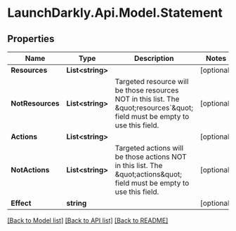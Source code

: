 # LaunchDarkly.Api.Model.Statement
## Properties

Name | Type | Description | Notes
------------ | ------------- | ------------- | -------------
**Resources** | **List&lt;string&gt;** |  | [optional] 
**NotResources** | **List&lt;string&gt;** | Targeted resource will be those resources NOT in this list. The \&quot;resources&#x60;\&quot; field must be empty to use this field. | [optional] 
**Actions** | **List&lt;string&gt;** |  | [optional] 
**NotActions** | **List&lt;string&gt;** | Targeted actions will be those actions NOT in this list. The \&quot;actions\&quot; field must be empty to use this field. | [optional] 
**Effect** | **string** |  | [optional] 

[[Back to Model list]](../README.md#documentation-for-models) [[Back to API list]](../README.md#documentation-for-api-endpoints) [[Back to README]](../README.md)


